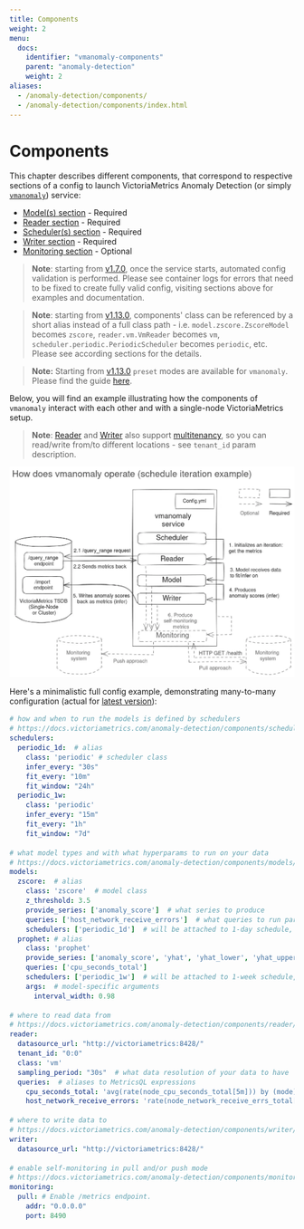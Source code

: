 ```yaml
---
title: Components
weight: 2
menu:
  docs:
    identifier: "vmanomaly-components"
    parent: "anomaly-detection"
    weight: 2
aliases:
  - /anomaly-detection/components/
  - /anomaly-detection/components/index.html
---
```


# Components

This chapter describes different components, that correspond to respective sections of a config to launch VictoriaMetrics Anomaly Detection (or simply [`vmanomaly`](/anomaly-detection/overview.html)) service:

- [Model(s) section](models.html) - Required
- [Reader section](reader.html) - Required
- [Scheduler(s) section](scheduler.html) - Required
- [Writer section](writer.html) - Required
- [Monitoring section](monitoring.html) -  Optional

> **Note**: starting from [v1.7.0](/anomaly-detection/CHANGELOG#v172), once the service starts, automated config validation is performed. Please see container logs for errors that need to be fixed to create fully valid config, visiting sections above for examples and documentation.

> **Note**: starting from [v1.13.0](/anomaly-detection/CHANGELOG#v1130), components' class can be referenced by a short alias instead of a full class path - i.e. `model.zscore.ZscoreModel` becomes `zscore`, `reader.vm.VmReader` becomes `vm`, `scheduler.periodic.PeriodicScheduler` becomes `periodic`, etc. Please see according sections for the details.

> **Note:** Starting from [v1.13.0](/anomaly-detection/CHANGELOG#v1130) `preset` modes are available for `vmanomaly`. Please find the guide [here](/anomaly-detection/presets/).

Below, you will find an example illustrating how the components of `vmanomaly` interact with each other and with a single-node VictoriaMetrics setup.

> **Note**: [Reader](/anomaly-detection/components/reader.html#vm-reader) and [Writer](/anomaly-detection/components/writer.html#vm-writer) also support [multitenancy](/Cluster-VictoriaMetrics.html#multitenancy), so you can read/write from/to different locations - see `tenant_id` param description.

<img alt="vmanomaly-components" src="vmanomaly-components.webp" width="800px"/>

Here's a minimalistic full config example, demonstrating many-to-many configuration (actual for [latest version](/anomaly-detection/CHANGELOG/)):

```yaml
# how and when to run the models is defined by schedulers
# https://docs.victoriametrics.com/anomaly-detection/components/scheduler/
schedulers:
  periodic_1d:  # alias
    class: 'periodic' # scheduler class
    infer_every: "30s"
    fit_every: "10m"
    fit_window: "24h"
  periodic_1w:
    class: 'periodic'
    infer_every: "15m"
    fit_every: "1h"
    fit_window: "7d"

# what model types and with what hyperparams to run on your data
# https://docs.victoriametrics.com/anomaly-detection/components/models/
models:
  zscore:  # alias
    class: 'zscore'  # model class
    z_threshold: 3.5
    provide_series: ['anomaly_score']  # what series to produce
    queries: ['host_network_receive_errors']  # what queries to run particular model on
    schedulers: ['periodic_1d']  # will be attached to 1-day schedule, fit every 10m and infer every 30s
  prophet: # alias
    class: 'prophet'
    provide_series: ['anomaly_score', 'yhat', 'yhat_lower', 'yhat_upper']
    queries: ['cpu_seconds_total']
    schedulers: ['periodic_1w']  # will be attached to 1-week schedule, fit every 1h and infer every 15m
    args:  # model-specific arguments
      interval_width: 0.98

# where to read data from
# https://docs.victoriametrics.com/anomaly-detection/components/reader/
reader:
  datasource_url: "http://victoriametrics:8428/"
  tenant_id: "0:0"
  class: 'vm'
  sampling_period: "30s"  # what data resolution of your data to have
  queries:  # aliases to MetricsQL expressions
    cpu_seconds_total: 'avg(rate(node_cpu_seconds_total[5m])) by (mode)' 
    host_network_receive_errors: 'rate(node_network_receive_errs_total[3m]) / rate(node_network_receive_packets_total[3m])'

# where to write data to
# https://docs.victoriametrics.com/anomaly-detection/components/writer/
writer:
  datasource_url: "http://victoriametrics:8428/"

# enable self-monitoring in pull and/or push mode
# https://docs.victoriametrics.com/anomaly-detection/components/monitoring/
monitoring:
  pull: # Enable /metrics endpoint.
    addr: "0.0.0.0"
    port: 8490
```